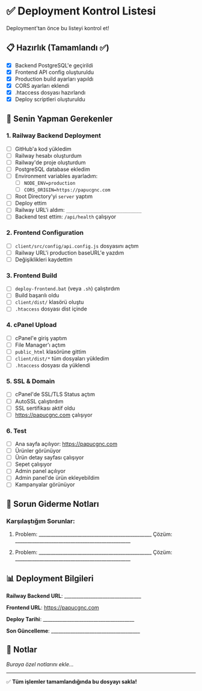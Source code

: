 # ✅ Deployment Kontrol Listesi

Deployment'tan önce bu listeyi kontrol et!

## 📋 Hazırlık (Tamamlandı ✅)

- [x] Backend PostgreSQL'e geçirildi
- [x] Frontend API config oluşturuldu
- [x] Production build ayarları yapıldı
- [x] CORS ayarları eklendi
- [x] .htaccess dosyası hazırlandı
- [x] Deploy scriptleri oluşturuldu

## 🔧 Senin Yapman Gerekenler

### 1. Railway Backend Deployment

- [ ] GitHub'a kod yükledim
- [ ] Railway hesabı oluşturdum
- [ ] Railway'de proje oluşturdum
- [ ] PostgreSQL database ekledim
- [ ] Environment variables ayarladım:
  - [ ] `NODE_ENV=production`
  - [ ] `CORS_ORIGIN=https://papucgnc.com`
- [ ] Root Directory'yi `server` yaptım
- [ ] Deploy ettim
- [ ] Railway URL'i aldım: `____________________________`
- [ ] Backend test ettim: `/api/health` çalışıyor

### 2. Frontend Configuration

- [ ] `client/src/config/api.config.js` dosyasını açtım
- [ ] Railway URL'i production baseURL'e yazdım
- [ ] Değişiklikleri kaydettim

### 3. Frontend Build

- [ ] `deploy-frontend.bat` (veya `.sh`) çalıştırdım
- [ ] Build başarılı oldu
- [ ] `client/dist/` klasörü oluştu
- [ ] `.htaccess` dosyası dist içinde

### 4. cPanel Upload

- [ ] cPanel'e giriş yaptım
- [ ] File Manager'ı açtım
- [ ] `public_html` klasörüne gittim
- [ ] `client/dist/*` tüm dosyaları yükledim
- [ ] `.htaccess` dosyası da yüklendi

### 5. SSL & Domain

- [ ] cPanel'de SSL/TLS Status açtım
- [ ] AutoSSL çalıştırdım
- [ ] SSL sertifikası aktif oldu
- [ ] https://papucgnc.com çalışıyor

### 6. Test

- [ ] Ana sayfa açılıyor: https://papucgnc.com
- [ ] Ürünler görünüyor
- [ ] Ürün detay sayfası çalışıyor
- [ ] Sepet çalışıyor
- [ ] Admin panel açılıyor
- [ ] Admin panel'de ürün ekleyebildim
- [ ] Kampanyalar görünüyor

## 🐛 Sorun Giderme Notları

### Karşılaştığım Sorunlar:

1. Problem: _______________________________________________
   Çözüm: ________________________________________________

2. Problem: _______________________________________________
   Çözüm: ________________________________________________

## 📊 Deployment Bilgileri

**Railway Backend URL**: ________________________________

**Frontend URL**: https://papucgnc.com

**Deploy Tarihi**: ______________________________________

**Son Güncelleme**: _____________________________________

## 📝 Notlar

_Buraya özel notlarını ekle..._

---

✅ **Tüm işlemler tamamlandığında bu dosyayı sakla!**

